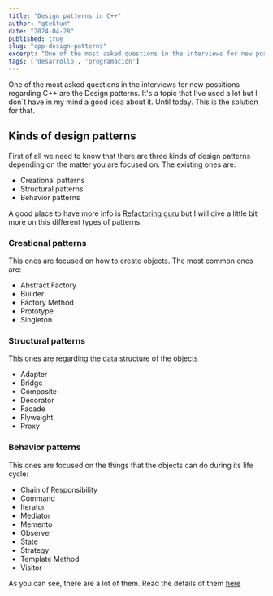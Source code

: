 ```yaml
---
title: "Design patterns in C++"
author: "qtekfun"
date: "2024-04-28"
published: true
slug: "cpp-design-patterns"
excerpt: "One of the most asked questions in the interviews for new possitions regarding C++ are the Design patterns. It's a"
tags: ['desarrollo', 'programación']
---
```



One of the most asked questions in the interviews for new possitions regarding C++ are the Design patterns. It's a
topic that I've used a lot but I don´t have in my mind a good idea about it. Until today. This is the solution for
that.

## Kinds of design patterns

First of all we need to know that there are three kinds of design patterns depending on the matter you are focused
on. The existing ones are:

* Creational patterns
* Structural patterns
* Behavior patterns

A good place to have more info is [Refactoring guru](https://refactoring.guru/es/design-patterns/cpp) but I will
dive a little bit more on this different types of patterns.

### Creational patterns

This ones are focused on how to create objects. The most common ones are:

* Abstract Factory
* Builder
* Factory Method
* Prototype
* Singleton

### Structural patterns

This ones are regarding the data structure of the objects

* Adapter
* Bridge
* Composite
* Decorator
* Facade
* Flyweight
* Proxy

### Behavior patterns

This ones are focused on the things that the objects can do during its life cycle:

* Chain of Responsibility
* Command
* Iterator
* Mediator
* Memento
* Observer
* State
* Strategy
* Template Method
* Visitor

As you can see, there are a lot of them. Read the details of them [here](https://refactoring.guru/es/design-patterns/cpp)
